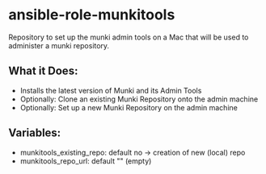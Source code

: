 # ansible-role-munkitools

Repository to set up the munki admin tools on a Mac that will be used to administer a munki repository.

## What it Does:
- Installs the latest version of Munki and its Admin Tools
- Optionally: Clone an existing Munki Repository onto the admin machine
- Optionally: Set up a new Munki Repository on the admin machine

## Variables:
- munkitools_existing_repo: default no -> creation of new (local) repo
- munkitools_repo_url: default "" (empty)
